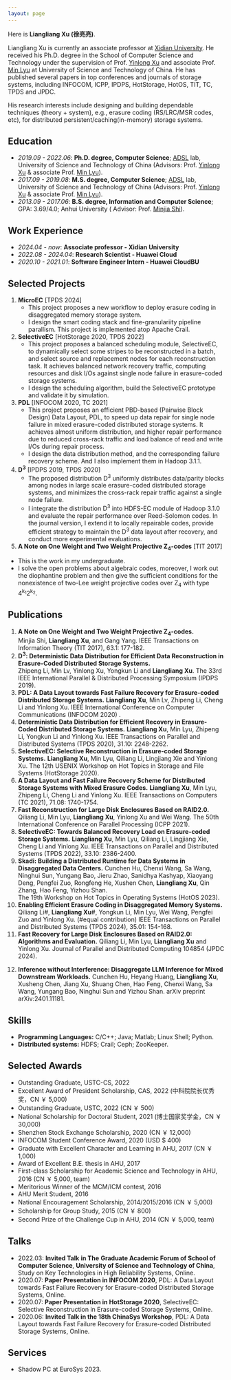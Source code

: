 ```yaml
---
layout: page
---
```


<!-- # About Me -->

<!-- <img src="https://llianglxu.github.io/caihanlin.jpg" class="floatpic" width="360" height="480"> -->

Here is **Liangliang Xu (徐亮亮)**.

Liangliang Xu is currently an associate professor at [Xidian University](https://en.xidian.edu.cn/). He received his Ph.D. degree in the School of Computer Science and Technology under the supervision of Prof. [Yinlong Xu](http://cs.ustc.edu.cn/2020/0828/c23235a460084/page.htm) and associate Prof. [Min Lyu](http://cs.ustc.edu.cn/2020/0906/c23239a460125/page.htm) at University of Science and Technology of China. He has published several papers in top conferences and journals of storage systems, including INFOCOM, ICPP, IPDPS, HotStorage, HotOS, TIT,  TC, TPDS and JPDC. 

His research interests include designing and building dependable techniques (theory + system), e.g., erasure coding (RS/LRC/MSR codes, etc), for distributed persistent/caching(in-memory) storage systems.


## Education

- *2019.09 - 2022.06*:    **Ph.D. degree, Computer Science**; [ADSL](https://adsl.ustc.edu.cn) lab, University of Science and Technology of China (Advisors: Prof. [Yinlong Xu](http://cs.ustc.edu.cn/2020/0828/c23235a460084/page.htm) & associate Prof.  [Min Lyu](http://cs.ustc.edu.cn/2020/0906/c23239a460125/page.htm)).
- *2017.09 - 2019.08*:    **M.S. degree, Computer Science**; [ADSL](https://adsl.ustc.edu.cn) lab, University of Science and Technology of China (Advisors: Prof. [Yinlong Xu](http://cs.ustc.edu.cn/2020/0828/c23235a460084/page.htm) & associate Prof.  [Min Lyu](http://cs.ustc.edu.cn/2020/0906/c23239a460125/page.htm)).
- *2013.09 - 2017.06*:   **B.S. degree, Information and Computer Science**; GPA: 3.69/4.0; Anhui University ( Advisor: Prof. [Minjia Shi](https://scholar.google.com/citations?user=kBajA4AAAAAJ&hl=zh-CN)).

Work Experience
----------
- *2024.04 - now*:  **Associate professor - Xidian University**
- *2022.08 - 2024.04*:  **Research Scientist - Huawei Cloud**
- *2020.10 - 2021.01*: **Software Engineer Intern - Huawei CloudBU**

Selected Projects
--------------------
1. **MicroEC** [TPDS 2024]
	- This project proposes a new workflow to deploy erasure coding in disaggregated memory storage system. 
	- I design the smart coding stack and fine-granulariity pipeline parallism. This project is implemented atop Apache Crail. 
2. **SelectiveEC** [HotStorage 2020, TPDS 2022]
	- This project proposes a balanced scheduling module, SelectiveEC, to dynamically select some stripes to be reconstructed in a batch, and select source and replacement nodes for each reconstruction task. It achieves balanced network recovery traffic, computing resources and disk I/Os against single node failure in erasure-coded storage systems.
	- I design the scheduling algorithm, build the SelectiveEC prototype and validate it by simulation. 
3. **PDL** [INFOCOM 2020, TC 2021]
	- This project proposes an efficient PBD-based (Pairwise Block Design) Data Layout, PDL, to speed up data repair for single node failure in mixed erasure-coded distributed storage systems. It achieves almost uniform distribution, and higher repair performance due to reduced cross-rack traffic and load balance of read and write I/Os during repair process.
	- I design the data distribution method, and the corresponding failure recovery scheme. And I also implement them in Hadoop 3.1.1. 
4. **D<sup>3</sup>** [IPDPS 2019, TPDS 2020]
	- The proposed distribution D<sup>3</sup> uniformly distributes data/parity blocks among nodes in large scale erasure-coded distributed storage systems, and minimizes the cross-rack repair traffic against a single node failure. 
	- I integrate the distribution D<sup>3</sup> into HDFS-EC module of Hadoop 3.1.0 and evaluate the repair performance over Reed-Solomon codes. In the journal version, I extend it to locally repairable codes, provide efficient strategy to maintain the D<sup>3</sup> data layout after recovery, and conduct more experimental evaluations.
5.  **A Note on One Weight and Two Weight Projective Z<sub>4</sub>-codes** [TIT 2017]
   - This is the work in my undergraduate.
   - I solve the open problems about algebraic codes, moreover, I work out the diophantine problem and then give the sufficient conditions for the nonexistence of two-Lee weight projective codes over Z<sub>4</sub> with type 4<sup>k<sub>1</sub></sup>2<sup>k<sub>2</sub></sup>. 

Publications
----------

1. **A Note on One Weight and Two Weight Projective Z<sub>4</sub>-codes.**   
   Minjia Shi, **Liangliang Xu**, and Gang Yang.
   IEEE Transactions on Information Theory (TIT 2017), 63.1: 177-182. 
2. **D<sup>3</sup>: Deterministic Data Distribution for Efficient Data Reconstruction in Erasure-Coded Distributed Storage Systems.**   
   Zhipeng Li, Min Lv, Yinlong Xu, Yongkun Li and **Liangliang Xu**.
   The 33rd IEEE International Parallel & Distributed Processing Symposium (IPDPS 2019).
3. **PDL: A Data Layout towards Fast Failure Recovery for Erasure-coded Distributed Storage Systems.**
   **Liangliang Xu**, Min Lv, Zhipeng Li, Cheng Li and Yinlong Xu.
   IEEE International Conference on Computer Communications (INFOCOM 2020) .
4. **Deterministic Data Distribution for Efficient Recovery in Erasure-Coded Distributed Storage Systems.**
   **Liangliang Xu**, Min Lyu, Zhipeng Li, Yongkun Li and Yinlong Xu.
   IEEE Transactions on Parallel and Distributed Systems (TPDS 2020), 31.10: 2248-2262.
5. **SelectiveEC: Selective Reconstruction in Erasure-coded Storage Systems.**
   **Liangliang Xu**, Min Lyu, Qiliang Li, Lingjiang Xie and Yinlong Xu.
   The 12th USENIX Workshop on Hot Topics in Storage and File Systems (HotStorage 2020).
6. **A Data Layout and Fast Failure Recovery Scheme for Distributed Storage Systems with Mixed Erasure Codes.** 
   **Liangliang Xu**, Min Lyu, Zhipeng Li, Cheng Li and Yinlong Xu.
   IEEE Transactions on Computers (TC 2021), 71.08: 1740-1754.
7. **Fast Reconstruction for Large Disk Enclosures Based on RAID2.0.** 
   Qiliang Li, Min Lyu, **Liangliang Xu**, Yinlong Xu and Wei Wang.
   The 50th International Conference on Parallel Processing (ICPP 2021).
8. **SelectiveEC: Towards Balanced Recovery Load on Erasure-coded Storage Systems.** 
   **Liangliang Xu**, Min Lyu, Qiliang Li, Lingjiang Xie, Cheng Li and Yinlong Xu.
   IEEE Transactions on Parallel and Distributed Systems (TPDS 2022), 33.10: 2386-2400. 
9. **Skadi: Building a Distributed Runtime for Data Systems in Disaggregated Data Centers.** 
   Cunchen Hu, Chenxi Wang, Sa Wang, Ninghui Sun, Yungang Bao, Jieru Zhao, Sanidhya Kashyap, Xiaoyang Deng, Pengfei Zuo, Rongfeng He, Xushen Chen, **Liangliang Xu**, Qin Zhang, Hao Feng, Yizhou Shan.   
   The 19th Workshop on Hot Topics in Operating Systems (HotOS 2023).
10. **Enabling Efficient Erasure Coding in Disaggregated Memory Systems.**
   Qiliang Li#, **Liangliang Xu**#, Yongkun Li, Min Lyu,  Wei Wang, Pengfei Zuo and Yinlong Xu.  (#equal contribution)
   IEEE Transactions on Parallel and Distributed Systems (TPDS 2024), 35.01: 154-168.
11. **Fast Recovery for Large Disk Enclosures Based on RAID2.0: Algorithms and Evaluation.** 
   Qiliang Li, Min Lyu, **Liangliang Xu** and Yinlong Xu.
   Journal of Parallel and Distributed Computing 104854 (JPDC 2024).
<!-- 12. **Towards Fast Erasure Coding at Register Efficiency.** 
   Wei Wang, Yongkun Li, Min Lyu, Tianyang Niu, **Liangliang Xu**, Qiliang Li and Yinlong Xu.
   ISCA 2024 Under Review. -->
12. **Inference without Interference: Disaggregate LLM Inference for Mixed Downstream Workloads.** 
   Cunchen Hu, Heyang Huang, **Liangliang Xu**, Xusheng Chen, Jiang Xu, Shuang Chen, Hao Feng, Chenxi Wang, Sa Wang, Yungang Bao, Ninghui Sun and Yizhou Shan.
   arXiv preprint arXiv:2401.11181.
<!-- 14. **Repair-Efficient MDS Code Constructions with Linear Sub-Packetization  Level and Small Field Size.** 
   Yuan Zeng, Min Lyu, **Liangliang Xu** and YinLong Xu.
   ISIT 2024 Under Review. -->

Skills
--------------------

- **Programming Languages:** C/C++; Java; Matlab; Linux Shell; Python.
- **Distributed systems:** HDFS; Crail; Ceph; ZooKeeper.


Selected Awards
--------------------
- Outstanding Graduate, USTC-CS, 2022
- Excellent Award of President Scholarship, CAS, 2022 (中科院院长优秀奖，CN ￥ 5,000)
- Outstanding Graduate, USTC, 2022 (CN ￥ 500)
- National Scholarship for Doctoral Student, 2021 (博士国家奖学金，CN ￥ 30,000)
- Shenzhen Stock Exchange Scholarship, 2020 (CN ￥ 12,000)
- INFOCOM  Student Conference Award, 2020 (USD $ 400)
- Graduate with Excellent Character and Learning in AHU, 2017 (CN ￥ 1,000)
- Award of Excellent B.E. thesis in AHU, 2017
- First-class Scholarship for Academic Science and Technology in AHU, 2016 (CN ￥ 5,000, team)
- Meritorious Winner of the MCM/ICM contest, 2016
- AHU Merit Student, 2016 
- National Encouragement Scholarship, 2014/2015/2016 (CN ￥ 5,000)
- Scholarship for Group Study, 2015 (CN ￥ 800)
- Second Prize of the Challenge Cup in AHU, 2014 (CN ￥ 5,000,  team)

Talks
--------------------
- 2022.03: **Invited Talk** **in The** **Graduate Academic Forum of School of Computer Science**, **University of Science and Technology of China**, Study on Key Technologies in High Reliability Systems, Online.
- 2020.07: **Paper Presentation in INFOCOM 2020**, PDL: A Data Layout towards Fast Failure Recovery for Erasure-coded Distributed Storage Systems, Online.
- 2020.07: **Paper Presentation in HotStorage 2020**, SelectiveEC: Selective Reconstruction in Erasure-coded Storage Systems, Online.
- 2020.06: **Invited Talk in the 18th ChinaSys Workshop**, PDL: A Data Layout towards Fast Failure Recovery for Erasure-coded Distributed Storage Systems, Online.

Services
--------------------
- Shadow PC at EuroSys 2023.



<!-- ## Research Interests

- Internet of Everything
- Cyber-Physical System
- Industrial Informatics
- Applied Machine Learning
- [My latest research proposal (Dec 2023)](https://caihanlin.com/file/proposal-2023.pdf)🔗

My current research focuses on practical problems that artificial intelligence faces in real life. My interests are on the **Machine Learning** and its applications in **Industrial IoT**. In a word, advanced technologies like ML and IoT positively influence the life of everybody.  I wish to devote my talent to this meaningful cause and bring well-being to society.

---

## News and Updates

- **April 2024：**Our work *BLEGuard* has been accepted to [MobiSys 2024](https://www.sigmobile.org/mobisys/2024/) as a poster paper. See you in Japan!
- **March 2024：**Very excited to get a MPhil offer from Engineering department at Cambridge University!
- **Dec 2023：**Very excited to be selected as [AAAI-24 UC Scholar](https://aaai.org/aaai-conference/undergraduate-consortium-program/). See you in Canada!
- **Dec 2023：**Got a MSc offer from the physics department of Imperial College London.
- **Aug 2023：**Happy to be awarded the FEPG Scholarship.
- **May 2023：**Happy to be awarded the XiamenAir Scholarship.
- **May 2023：**Collected the Finalist Award in MCM 2023 (Top 1%).
- **Jun 2022：**Started research programme at [Cambridge AI Group](https://www.cl.cam.ac.uk/research/ai/), advised by Prof. Pietro Liò.

<blockquote class="twitter-tweet"><p lang="en" dir="ltr">Thrilled to be an AAAI-UC Scholar at <a href="https://twitter.com/hashtag/AAAI24?src=hash&amp;ref_src=twsrc%5Etfw">#AAAI24</a>, thanks to <a href="https://twitter.com/hashtag/AAAI?src=hash&amp;ref_src=twsrc%5Etfw">#AAAI</a> &amp; <a href="https://twitter.com/hashtag/GoogleExploreCSR?src=hash&amp;ref_src=twsrc%5Etfw">#GoogleExploreCSR</a> for the sponsorship. Grateful for the knowledge gained and new friendships formed.<br><br>Wonderful trip in Vancouver. Looking forward to staying connected with all.<a href="https://twitter.com/hashtag/AAAI24?src=hash&amp;ref_src=twsrc%5Etfw">#AAAI24</a> <a href="https://twitter.com/hashtag/Vancouver?src=hash&amp;ref_src=twsrc%5Etfw">#Vancouver</a> <a href="https://twitter.com/hashtag/GoogleExploreCSR?src=hash&amp;ref_src=twsrc%5Etfw">#GoogleExploreCSR</a> <a href="https://t.co/wUQUp8XlSM">pic.twitter.com/wUQUp8XlSM</a></p>&mdash; Hanlin CAI (seeking a PhD position 2025) (@lancecai2002) <a href="https://twitter.com/lancecai2002/status/1762210025173344260?ref_src=twsrc%5Etfw">February 26, 2024</a></blockquote> <script async src="https://platform.twitter.com/widgets.js" charset="utf-8"></script> -->


